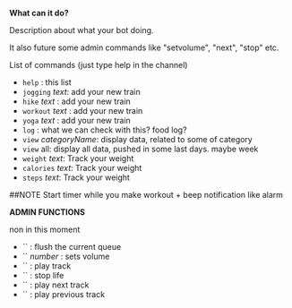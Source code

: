 
**What can it do?**

Description about what your bot doing.

It also future some admin commands like "setvolume", "next", "stop" etc.

List of commands (just type help in the channel)

* `help` : this list
* `jogging` _text_: add your new train
* `hike` _text_ : add your new train
* `workout` _text_ : add your new train
* `yoga` _text_ : add your new train
* `log` : what we can check with this? food log?
* `view` _categoryName_: display data, related to some of category
* `view` all: display all data, pushed in some last days. maybe week
* `weight` _text_: Track your weight
* `calories` _text_: Track your weight
* `steps` _text_: Track your weight

##NOTE
Start timer while you make workout + beep notification like alarm

**ADMIN FUNCTIONS**

non in this moment
* `` : flush the current queue
* `` _number_ : sets volume
* `` : play track
* `` : stop life
* `` : play next track
* `` : play previous track
